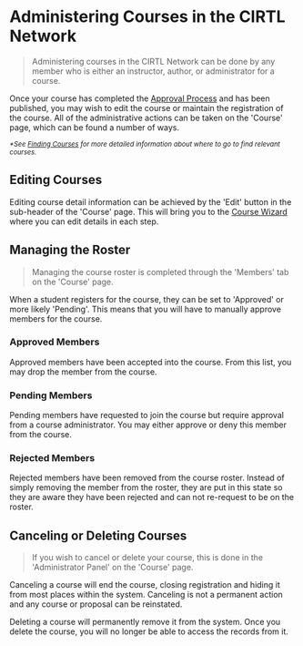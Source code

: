 # Administering Courses in the CIRTL Network

> Administering courses in the CIRTL Network can be done by any member who is either an instructor, author, or administrator for a course.

Once your course has completed the [Approval Process](/1.0.0/courses/creating-courses#approval-process) and has been published, you may wish to edit the course or maintain the registration of the course. All of the administrative actions can be taken on the 'Course' page, which can be found a number of ways.

<small>_*See [Finding Courses](/1.0.0/courses/finding-courses) for more detailed information about where to go to find relevant courses._</small>

## Editing Courses
Editing course detail information can be achieved by the 'Edit' button in the sub-header of the 'Course' page. This will bring you to the [Course Wizard](/1.0.0/courses/creating-courses#course-wizard) where you can edit details in each step.

## Managing the Roster
> Managing the course roster is completed through the 'Members' tab on the 'Course' page.


When a student registers for the course, they can be set to 'Approved' or more likely 'Pending'. This means that you will have to manually approve members for the course.


### Approved Members
Approved members have been accepted into the course. From this list, you may drop the member from the course.

### Pending Members
Pending members have requested to join the course but require approval from a course administrator. You may either approve or deny this member from the course.

### Rejected Members
Rejected members have been removed from the course roster. Instead of simply removing the member from the roster, they are put in this state so they are aware they have been rejected and can not re-request to be on the roster.

## Canceling or Deleting Courses
> If you wish to cancel or delete your course, this is done in the 'Administrator Panel' on the 'Course' page.

Canceling a course will end the course, closing registration and hiding it from most places within the system. Canceling is not a permanent action and any course or proposal can be reinstated.

Deleting a course will permanently remove it from the system. Once you delete the course, you will no longer be able to access the records from it.